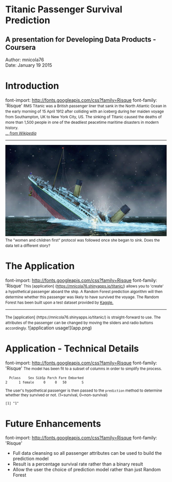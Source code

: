 Titanic Passenger Survival Prediction
========================================================
## A presentation for Developing Data Products - Coursera
Author: mnicola76  
Date: January 19 2015

Introduction
========================================================
font-import: http://fonts.googleapis.com/css?family=Risque
font-family: 'Risque'
<small>RMS Titanic was a British passenger liner that sank in the North Atlantic Ocean in the early morning of 15 April 1912 after colliding with an iceberg during her maiden voyage from Southampton, UK to New York City, US. The sinking of Titanic caused the deaths of more than 1,500 people in one of the deadliest peacetime maritime disasters in modern history.  
[*... from Wikipedia*](http://en.wikipedia.org/wiki/RMS_Titanic)</small>
***
![titanic sinks!](titanic.jpg)
<small>The "women and children first" protocol was followed once she began to sink.  Does the data tell a different story?</small>


The Application
========================================================
font-import: http://fonts.googleapis.com/css?family=Risque
font-family: 'Risque'
<small>
This [application] (https://mnicola76.shinyapps.io/titanic/) allows you to 'create' a hypothetical passenger aboard the ship.  A Random Forest prediction algorithm will then determine whether this passenger was likely to have survived the voyage.  The Random Forest has been built upon a test dataset provided by [Kaggle.](https://www.kaggle.com/c/titanic-gettingStarted/data)
</small>
***
<small>
The [application] (https://mnicola76.shinyapps.io/titanic/) is straight-forward to use.  The attributes of the passenger can be changed by moving the sliders and radio buttons accordingly.
</small>
![application usage!](app.png)

Application - Technical Details
========================================================
font-import: http://fonts.googleapis.com/css?family=Risque
font-family: 'Risque'
<small>
The model has been fit to a subset of columns in order to simplify the process.





```
  Pclass    Sex SibSp Parch Fare Embarked
2      1 female     0     0   50        S
```

The user's hypothetical passenger is then passed to the `prediction` method to determine whether they survived or not.  (1=survival, 0=non-survival)


```
[1] "1"
```
</small>

Future Enhancements
========================================================
font-import: http://fonts.googleapis.com/css?family=Risque
font-family: 'Risque'
* Full data cleansing so all passenger attributes can be used to build the prediction model
* Result is a percentage survival rate rather than a binary result
* Allow the user the choice of prediction model rather than just Random Forest
